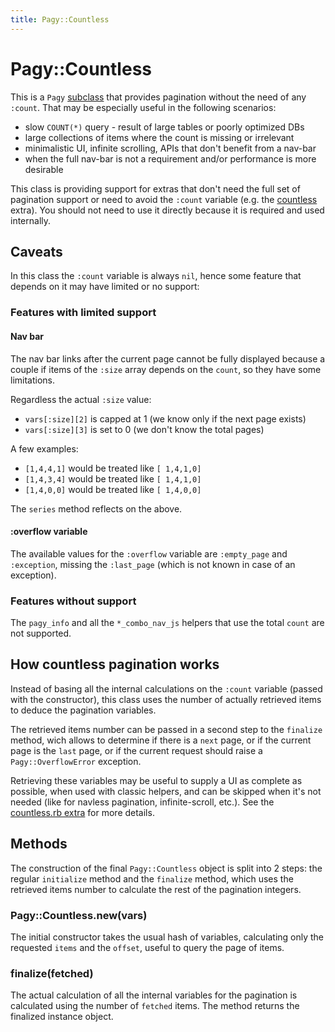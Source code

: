 ```yaml
---
title: Pagy::Countless
---
```

# Pagy::Countless

This is a `Pagy` [subclass](https://github.com/ddnexus/pagy/blob/master/lib/pagy/countless.rb) that provides pagination without the need of any `:count`. That may be especially useful in the following scenarios:

 - slow `COUNT(*)` query - result of large tables or poorly optimized DBs
 - large collections of items where the count is missing or irrelevant
 - minimalistic UI, infinite scrolling, APIs that don't benefit from a nav-bar
 - when the full nav-bar is not a requirement and/or performance is more desirable

This class is providing support for extras that don't need the full set of pagination support or need to avoid the `:count` variable (e.g. the [countless](../extras/countless.md) extra). You should not need to use it directly because it is required and used internally.

## Caveats

In this class the `:count` variable is always `nil`, hence some feature that depends on it may have limited or no support:

### Features with limited support

#### Nav bar

The nav bar links after the current page cannot be fully displayed because a couple if items of the `:size` array depends on the `count`, so they have some limitations.

 Regardless the actual `:size` value:

- `vars[:size][2]` is capped at 1 (we know only if the next page exists)
- `vars[:size][3]` is set to 0 (we don't know the total pages)

A few examples:

- `[1,4,4,1]` would be treated like `[ 1,4,1,0]`
- `[1,4,3,4]` would be treated like `[ 1,4,1,0]`
- `[1,4,0,0]` would be treated like `[ 1,4,0,0]`

The `series` method reflects on the above.

#### :overflow variable

The available values for the `:overflow` variable are `:empty_page` and `:exception`, missing the `:last_page` (which is not known in case of an exception).

### Features without support

The `pagy_info` and all the `*_combo_nav_js` helpers that use the total `count` are not supported.

## How countless pagination works

Instead of basing all the internal calculations on the `:count` variable (passed with the constructor), this class uses the number of actually retrieved items to deduce the pagination variables.

The retrieved items number can be passed in a second step to the `finalize` method, wich allows to determine if there is a `next` page, or if the current page is the `last` page, or if the current request should raise a `Pagy::OverflowError` exception.
          
Retrieving these variables may be useful to supply a UI as complete as possible, when used with classic helpers, and can be skipped when it's not needed (like for navless pagination, infinite-scroll, etc.). See the [countless.rb extra](https://github.com/ddnexus/pagy/blob/master/lib/pagy/extras/countless.rb) for more details.

## Methods

The construction of the final `Pagy::Countless` object is split into 2 steps: the regular `initialize` method and the `finalize` method, which uses the retrieved items number to calculate the rest of the pagination integers.

### Pagy::Countless.new(vars)

The initial constructor takes the usual hash of variables, calculating only the requested `items` and the `offset`, useful to query the page of items.

### finalize(fetched)

The actual calculation of all the internal variables for the pagination is calculated using the number of `fetched` items. The method returns the finalized instance object.
